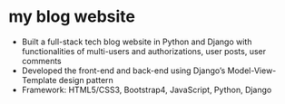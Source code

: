 # my blog website

* Built a full-stack tech blog website in Python and Django with functionalities of multi-users and authorizations, user posts, user comments
* Developed the front-end and back-end using Django’s Model-View-Template design pattern
* Framework: HTML5/CSS3, Bootstrap4, JavaScript, Python, Django